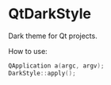 # QtDarkStyle
Dark theme for Qt projects.

How to use:
```C++
QApplication a(argc, argv);
DarkStyle::apply();
```
